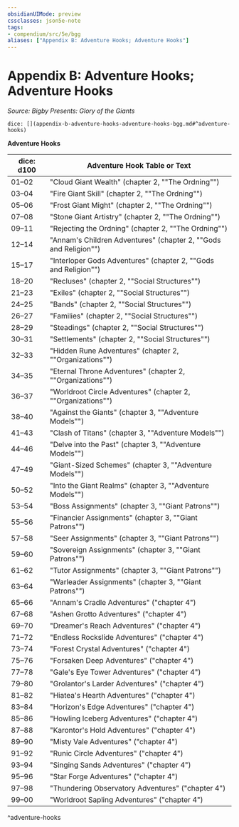 ```yaml
---
obsidianUIMode: preview
cssclasses: json5e-note
tags:
- compendium/src/5e/bgg
aliases: ["Appendix B: Adventure Hooks; Adventure Hooks"]
---
```

# Appendix B: Adventure Hooks; Adventure Hooks
*Source: Bigby Presents: Glory of the Giants* 

`dice: [](appendix-b-adventure-hooks-adventure-hooks-bgg.md#^adventure-hooks)`

**Adventure Hooks**

| dice: d100 | Adventure Hook Table or Text |
|------------|------------------------------|
| 01–02 | "Cloud Giant Wealth" (chapter 2, ""The Ordning"") |
| 03–04 | "Fire Giant Skill" (chapter 2, ""The Ordning"") |
| 05–06 | "Frost Giant Might" (chapter 2, ""The Ordning"") |
| 07–08 | "Stone Giant Artistry" (chapter 2, ""The Ordning"") |
| 09–11 | "Rejecting the Ordning" (chapter 2, ""The Ordning"") |
| 12–14 | "Annam's Children Adventures" (chapter 2, ""Gods and Religion"") |
| 15–17 | "Interloper Gods Adventures" (chapter 2, ""Gods and Religion"") |
| 18–20 | "Recluses" (chapter 2, ""Social Structures"") |
| 21–23 | "Exiles" (chapter 2, ""Social Structures"") |
| 24–25 | "Bands" (chapter 2, ""Social Structures"") |
| 26–27 | "Families" (chapter 2, ""Social Structures"") |
| 28–29 | "Steadings" (chapter 2, ""Social Structures"") |
| 30–31 | "Settlements" (chapter 2, ""Social Structures"") |
| 32–33 | "Hidden Rune Adventures" (chapter 2, ""Organizations"") |
| 34–35 | "Eternal Throne Adventures" (chapter 2, ""Organizations"") |
| 36–37 | "Worldroot Circle Adventures" (chapter 2, ""Organizations"") |
| 38–40 | "Against the Giants" (chapter 3, ""Adventure Models"") |
| 41–43 | "Clash of Titans" (chapter 3, ""Adventure Models"") |
| 44–46 | "Delve into the Past" (chapter 3, ""Adventure Models"") |
| 47–49 | "Giant-Sized Schemes" (chapter 3, ""Adventure Models"") |
| 50–52 | "Into the Giant Realms" (chapter 3, ""Adventure Models"") |
| 53–54 | "Boss Assignments" (chapter 3, ""Giant Patrons"") |
| 55–56 | "Financier Assignments" (chapter 3, ""Giant Patrons"") |
| 57–58 | "Seer Assignments" (chapter 3, ""Giant Patrons"") |
| 59–60 | "Sovereign Assignments" (chapter 3, ""Giant Patrons"") |
| 61–62 | "Tutor Assignments" (chapter 3, ""Giant Patrons"") |
| 63–64 | "Warleader Assignments" (chapter 3, ""Giant Patrons"") |
| 65–66 | "Annam's Cradle Adventures" ("chapter 4") |
| 67–68 | "Ashen Grotto Adventures" ("chapter 4") |
| 69–70 | "Dreamer's Reach Adventures" ("chapter 4") |
| 71–72 | "Endless Rockslide Adventures" ("chapter 4") |
| 73–74 | "Forest Crystal Adventures" ("chapter 4") |
| 75–76 | "Forsaken Deep Adventures" ("chapter 4") |
| 77–78 | "Gale's Eye Tower Adventures" ("chapter 4") |
| 79–80 | "Grolantor's Larder Adventures" ("chapter 4") |
| 81–82 | "Hiatea's Hearth Adventures" ("chapter 4") |
| 83–84 | "Horizon's Edge Adventures" ("chapter 4") |
| 85–86 | "Howling Iceberg Adventures" ("chapter 4") |
| 87–88 | "Karontor's Hold Adventures" ("chapter 4") |
| 89–90 | "Misty Vale Adventures" ("chapter 4") |
| 91–92 | "Runic Circle Adventures" ("chapter 4") |
| 93–94 | "Singing Sands Adventures" ("chapter 4") |
| 95–96 | "Star Forge Adventures" ("chapter 4") |
| 97–98 | "Thundering Observatory Adventures" ("chapter 4") |
| 99–00 | "Worldroot Sapling Adventures" ("chapter 4") |
^adventure-hooks
